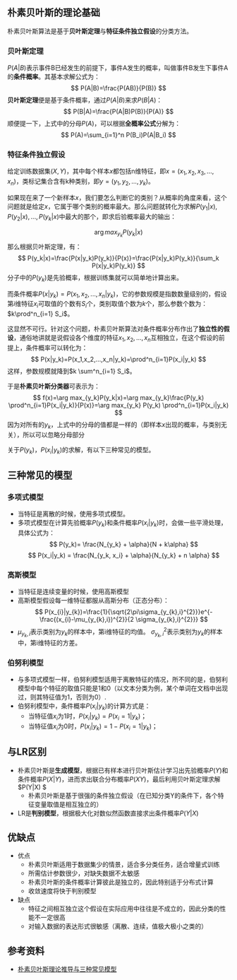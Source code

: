 ## 朴素贝叶斯的理论基础
朴素贝叶斯算法是基于**贝叶斯定理**与**特征条件独立假设**的分类方法。

### 贝叶斯定理
$P(A|B)$表示事件B已经发生的前提下，事件A发生的概率，叫做事件B发生下事件A的**条件概率**。其基本求解公式为：
$$
P(A|B)=\frac{P(AB)}{P(B)}
$$
**贝叶斯定理**便是基于条件概率，通过$P(A|B)$来求$P(B|A)$：
$$
P(B|A)=\frac{P(A|B)P(B)}{P(A)}
$$
顺便提一下，上式中的分母$P(A)$，可以根据**全概率公式**分解为：
$$
P(A)=\sum_{i=1}^n P(B_i)P(A|B_i)
$$

### 特征条件独立假设
给定训练数据集$(X,Y)$，其中每个样本$x$都包括n维特征，即$x=(x_1,x_2,x_3,...,x_n)$，类标记集合含有k种类别，即$y=(y_1,y_2,...,y_k)$。

如果现在来了一个新样本$x$，我们要怎么判断它的类别？从概率的角度来看，这个问题就是给定$x$，它属于哪个类别的概率最大。那么问题就转化为求解$P(y_1|x),P(y_2|x),...,P(y_k|x)$中最大的那个，即求后验概率最大的输出：

$$
\arg max_{y_k} P(y_k|x)
$$
那么根据贝叶斯定理，有：
$$
P(y_k|x)=\frac{P(x|y_k)P(y_k)}{P(x)}=\frac{P(x|y_k)P(y_k)}{\sum_k P(x|y_k)P(y_k)}
$$
分子中的$P(y_k)$是先验概率，根据训练集就可以简单地计算出来。

而条件概率$P(x|y_k)=P(x_1,x_2,...,x_n|y_k)$，它的参数规模是指数数量级别的，假设第$i$维特征$x_i$可取值的个数有$S_i$个，类别取值个数为$k$个，那么参数个数为：$k\prod^n_{i=1} S_i$。

这显然不可行。针对这个问题，朴素贝叶斯算法对条件概率分布作出了**独立性的假设**，通俗地讲就是说假设各个维度的特征$x_1,x_2,...,x_n$互相独立，在这个假设的前提上，条件概率可以转化为：
$$
P(x|y_k)=P(x_1,x_2,...,x_n|y_k)=\prod^n_{i=1}P(x_i|y_k)
$$
这样，参数规模就降到$k \sum^n_{i=1} S_i$。

于是**朴素贝叶斯分类器**可表示为：
$$
f(x)=\arg max_{y_k}P(y_k|x)=\arg max_{y_k}\frac{P(y_k) \prod^n_{i=1}P(x_i|y_k)}{P(x)}=\arg max_{y_k} P(y_k) \prod^n_{i=1}P(x_i|y_k)
$$
因为对所有的$y_k$，上式中的分母的值都是一样的（即样本$x$出现的概率，与类别无关），所以可以忽略分母部分

关于$P(y_k)$，$P(x_i|y_k)$的求解，有以下三种常见的模型。

## 三种常见的模型

### 多项式模型

- 当特征是离散的时候，使用多项式模型。
- 多项式模型在计算先验概率$P(y_k)$和条件概率$P(x_i|y_k)$时，会做一些平滑处理，具体公式为：
$$
P(y_k)= \frac{N_{y_k} + \alpha}{N + k\alpha}
$$
$$
P(x_i|y_k) = \frac{N_{y_k, x_i} + \alpha}{N_{y_k} + n \alpha}
$$


### 高斯模型
- 当特征是连续变量的时候，使用高斯模型
- 高斯模型假设每一维特征都服从高斯分布（正态分布）：
$$
P(x_{i}|y_{k})=\frac{1}{\sqrt{2\pi\sigma_{y_{k},i}^{2}}}e^{-\frac{(x_{i}-\mu_{y_{k},i})^{2}}{2 \sigma_{y_{k},i}^{2}}}
$$
- $\mu_{y_{k},i}$表示类别为$y_{k}$的样本中，第i维特征的均值。 $\sigma_{y_{k},i}^{2}$表示类别为$y_{k}$的样本中，第i维特征的方差。

### 伯努利模型
- 与多项式模型一样，伯努利模型适用于离散特征的情况，所不同的是，伯努利模型中每个特征的取值只能是1和0（以文本分类为例，某个单词在文档中出现过，则其特征值为1，否则为0）.
- 伯努利模型中，条件概率$P(x_{i}|y_{k})$的计算方式是：
    - 当特征值$x_{i}$为1时，$P(x_{i}|y_{k})=P(x_{i}=1|y_{k})$；
    - 当特征值$x_{i}$为0时，$P(x_{i}|y_{k})=1-P(x_{i}=1|y_{k})$；

## 与LR区别
- 朴素贝叶斯是**生成模型**，根据已有样本进行贝叶斯估计学习出先验概率$P(Y)$和条件概率$P(X|Y)$，进而求出联合分布概率$P(XY)$，最后利用贝叶斯定理求解$P(Y|X) $
    - 朴素贝叶斯是基于很强的条件独立假设（在已知分类Y的条件下，各个特征变量取值是相互独立的）
- LR是**判别模型**，根据极大化对数似然函数直接求出条件概率$P(Y|X)$

## 优缺点
- 优点
    - 朴素贝叶斯适用于数据集少的情景，适合多分类任务，适合增量式训练
    - 所需估计参数很少，对缺失数据不太敏感
    - 朴素贝叶斯的条件概率计算彼此是独立的，因此特别适于分布式计算
    - 收敛速度将快于判别模型
- 缺点
    - 特征之间相互独立这个假设在实际应用中往往是不成立的，因此分类的性能不一定很高
    - 对输入数据的表达形式很敏感（离散、连续，值极大极小之类的）

## 参考资料
- [朴素贝叶斯理论推导与三种常见模型](http://blog.csdn.net/u012162613/article/details/48323777)